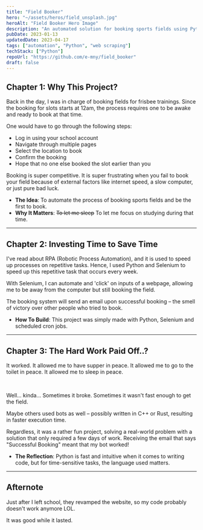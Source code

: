 ```yaml
---
title: "Field Booker"
hero: "~/assets/heros/field_unsplash.jpg"
heroAlt: "Field Booker Hero Image"
description: "An automated solution for booking sports fields using Python and Selenium, designed to save time and reduce frustration."
pubDate: 2023-01-13
updatedDate: 2023-04-17
tags: ["automation", "Python", "web scraping"]
techStack: ["Python"]
repoUrl: "https://github.com/e-mny/field_booker"
draft: false
---
```


## Chapter 1: Why This Project?

Back in the day, I was in charge of booking fields for frisbee trainings. Since the booking for slots starts at 12am, the process requires one to be awake and ready to book at that time.

One would have to go through the following steps:

- Log in using your school account
- Navigate through multiple pages
- Select the location to book
- Confirm the booking
- Hope that no one else booked the slot earlier than you

Booking is super competitive. It is super frustrating when you fail to book your field because of external factors like internet speed, a slow computer, or just pure bad luck.

- **The Idea**: To automate the process of booking sports fields and be the first to book.
- **Why It Matters**: ~~To let me sleep~~ To let me focus on studying during that time.

---

## Chapter 2: Investing Time to Save Time

I've read about RPA (Robotic Process Automation), and it is used to speed up processes on repetitive tasks. Hence, I used Python and Selenium to speed up this repetitive task that occurs every week.

With Selenium, I can automate and 'click' on inputs of a webpage, allowing me to be away from the computer but still booking the field.

The booking system will send an email upon successful booking &ndash; the smell of victory over other people who tried to book.

- **How To Build**: This project was simply made with Python, Selenium and scheduled cron jobs.

---

## Chapter 3: The Hard Work Paid Off..?

It worked. It allowed me to have supper in peace. It allowed me to go to the toilet in peace. It allowed me to sleep in peace.

<br />

Well... kinda... Sometimes it broke. Sometimes it wasn't fast enough to get the field.

Maybe others used bots as well &ndash; possibly written in C++ or Rust, resulting in faster execution time.

Regardless, it was a rather fun project, solving a real-world problem with a solution that only required a few days of work. Receiving the email that says "Successful Booking" meant that my bot worked!

- **The Reflection**: Python is fast and intuitive when it comes to writing code, but for time-sensitive tasks, the language used matters.

---

## Afternote

Just after I left school, they revamped the website, so my code probably doesn't work anymore LOL.

It was good while it lasted.
